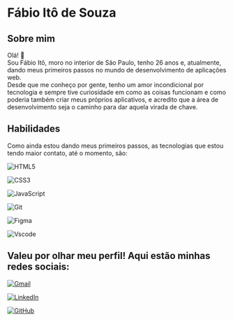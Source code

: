 # Fábio Itô de Souza

## Sobre mim

Olá! 👋 <br>
Sou Fábio Itô, moro no interior de São Paulo, tenho 26 anos e, atualmente, dando meus primeiros passos no mundo de desenvolvimento de aplicações web. <br>
Desde que me conheço por gente, tenho um amor incondicional por tecnologia e sempre tive curiosidade em como as coisas funcionam e como poderia também criar meus próprios aplicativos, e acredito que a área de desenvolvimento seja o caminho para dar aquela virada de chave.

## Habilidades

Como ainda estou dando meus primeiros passos, as tecnologias que estou tendo maior contato, até o momento, são:
<br>

![HTML5](https://img.shields.io/badge/HTML5-E34F26?style=for-the-badge&logo=html5&logoColor=white)

![CSS3](https://img.shields.io/badge/CSS3-1572B6?style=for-the-badge&logo=css3&logoColor=white)

![JavaScript](https://img.shields.io/badge/JavaScript-F7DF1E?style=for-the-badge&logo=javascript&logoColor=black)

![Git](https://img.shields.io/badge/GIT-E44C30?style=for-the-badge&logo=git&logoColor=white)

![Figma](https://img.shields.io/badge/Figma-696969?style=for-the-badge&logo=figma&logoColor=figma)

![Vscode](https://img.shields.io/badge/Vscode-007ACC?style=for-the-badge&logo=visual-studio-code&logoColor=white)

## Valeu por olhar meu perfil! Aqui estão minhas redes sociais:

[![Gmail](https://img.shields.io/badge/Gmail-333333?style=for-the-badge&logo=gmail&logoColor=red)](mailto:fabioito3@gmail.com)

[![LinkedIn](https://img.shields.io/badge/LinkedIn-0077B5?style=for-the-badge&logo=linkedin&logoColor=white)](https://www.linkedin.com/in/f%C3%A1bio-it%C3%B4-de-souza-250916181?utm_source=share&utm_campaign=share_via&utm_content=profile&utm_medium=android_app)

[![GitHub](https://img.shields.io/badge/GitHub-100000?style=for-the-badge&logo=github&logoColor=white)](https://github.com/fabio-ito)